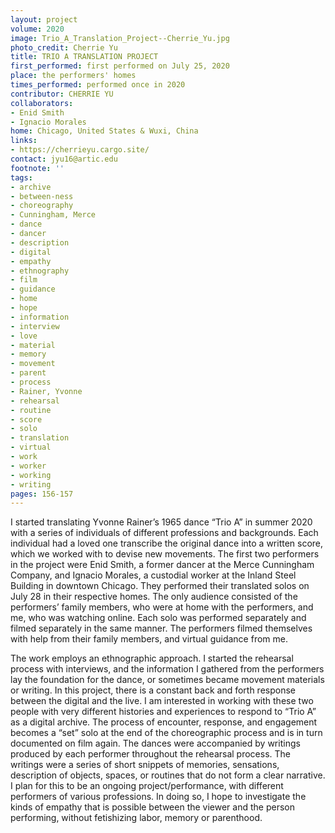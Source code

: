 ```yaml
---
layout: project
volume: 2020
image: Trio_A_Translation_Project--Cherrie_Yu.jpg
photo_credit: Cherrie Yu
title: TRIO A TRANSLATION PROJECT
first_performed: first performed on July 25, 2020
place: the performers' homes
times_performed: performed once in 2020
contributor: CHERRIE YU
collaborators:
- Enid Smith
- Ignacio Morales
home: Chicago, United States & Wuxi, China
links:
- https://cherrieyu.cargo.site/
contact: jyu16@artic.edu
footnote: ''
tags:
- archive
- between-ness
- choreography
- Cunningham, Merce
- dance
- dancer
- description
- digital
- empathy
- ethnography
- film
- guidance
- home
- hope
- information
- interview
- love
- material
- memory
- movement
- parent
- process
- Rainer, Yvonne
- rehearsal
- routine
- score
- solo
- translation
- virtual
- work
- worker
- working
- writing
pages: 156-157
---
```


I started translating Yvonne Rainer’s 1965 dance “Trio A” in summer 2020 with a series of individuals of different professions and backgrounds. Each individual had a loved one transcribe the original dance into a written score, which we worked with to devise new movements. The first two performers in the project were Enid Smith, a former dancer at the Merce Cunningham Company, and Ignacio Morales, a custodial worker at the Inland Steel Building in downtown Chicago. They performed their translated solos on July 28 in their respective homes. The only audience consisted of the performers’ family members, who were at home with the performers, and me, who was watching online. Each solo was performed separately and filmed separately in the same manner. The performers filmed themselves with help from their family members, and virtual guidance from me.

The work employs an ethnographic approach. I started the rehearsal process with interviews, and the information I gathered from the performers lay the foundation for the dance, or sometimes became movement materials or writing. In this project, there is a constant back and forth response between the digital and the live. I am interested in working with these two people with very different histories and experiences to respond to “Trio A” as a digital archive. The process of encounter, response, and engagement becomes a “set” solo at the end of the choreographic process and is in turn documented on film again. The dances were accompanied by writings produced by each performer throughout the rehearsal process. The writings were a series of short snippets of memories, sensations, description of objects, spaces, or routines that do not form a clear narrative. I plan for this to be an ongoing project/performance, with different performers of various professions. In doing so, I hope to investigate the kinds of empathy that is possible between the viewer and the person performing, without fetishizing labor, memory or parenthood.